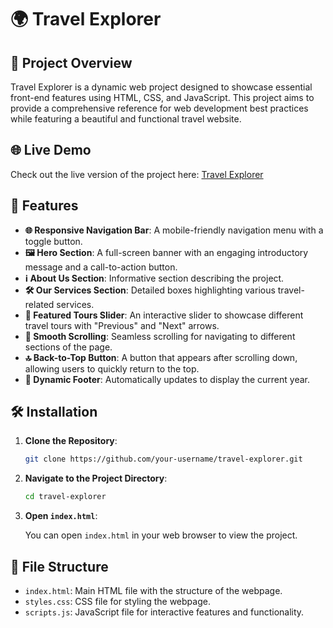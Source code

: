 # 🌍 Travel Explorer

## 🚀 Project Overview

Travel Explorer is a dynamic web project designed to showcase essential front-end features using HTML, CSS, and JavaScript. This project aims to provide a comprehensive reference for web development best practices while featuring a beautiful and functional travel website.

## 🌐 Live Demo

Check out the live version of the project here: [Travel Explorer](https://theravirai.github.io/travel-explorer/)

## 🌟 Features

- **🌐 Responsive Navigation Bar**: A mobile-friendly navigation menu with a toggle button.
- **🖼️ Hero Section**: A full-screen banner with an engaging introductory message and a call-to-action button.
- **ℹ️ About Us Section**: Informative section describing the project.
- **🛠️ Our Services Section**: Detailed boxes highlighting various travel-related services.
- **📸 Featured Tours Slider**: An interactive slider to showcase different travel tours with "Previous" and "Next" arrows.
- **🔄 Smooth Scrolling**: Seamless scrolling for navigating to different sections of the page.
- **🔝 Back-to-Top Button**: A button that appears after scrolling down, allowing users to quickly return to the top.
- **📅 Dynamic Footer**: Automatically updates to display the current year.



## 🛠️ Installation

1. **Clone the Repository**:

    ```bash
    git clone https://github.com/your-username/travel-explorer.git
    ```

2. **Navigate to the Project Directory**:

    ```bash
    cd travel-explorer
    ```

3. **Open `index.html`**:

    You can open `index.html` in your web browser to view the project.

## 📁 File Structure

- `index.html`: Main HTML file with the structure of the webpage.
- `styles.css`: CSS file for styling the webpage.
- `scripts.js`: JavaScript file for interactive features and functionality.
